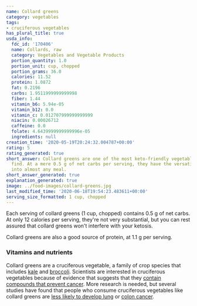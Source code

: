 ```yaml
---
name: Collard greens
category: vegetables
tags:
- cruciferous vegetables
has_plural_title: true
usda_info:
  fdc_id: '170406'
  name: Collards, raw
  category: Vegetables and Vegetable Products
  portion_quantity: 1.0
  portion_unit: cup, chopped
  portion_grams: 36.0
  calories: 11.52
  protein: 1.0872
  fat: 0.2196
  carbs: 1.9511999999999998
  fiber: 1.44
  vitamin_b6: 5.94e-05
  vitamin_b12: 0.0
  vitamin_c: 0.012707999999999999
  niacin: 0.00026712
  caffeine: 0.0
  folate: 4.6439999999999996e-05
  ingredients: null
creation_time: '2020-05-19T20:24:32.004787+00:00'
rating: 5
rating_generated: true
short_answer: Collard greens are one of the most keto-friendly vegetables you can
  find. At a mere 0.5 g of net carbs per serving, they have the versatility to fit
  into almost any meal.
short_answer_generated: true
explanation_generated: true
image: ../food-images/collard-greens.jpg
last_modified_time: '2020-06-18T19:54:23.483611+00:00'
serving_size_formatted: 1 cup, chopped
---
```

Each serving of collard greens (1 cup, chopped) contains 0.5 g of net carbs. At only 12 calories per serving, they're not very substantial, but you can rest assured that collard greens won't interfere with your ketosis.

Collard greens are also a good source of protein, at 1.1 g per serving.

### Vitamins and nutrients

Collard greens are a cruciferous vegetable, a family of crop species that includes [kale](/kale) and [broccoli](/broccoli). Scientists are interested in cruciferous vegetables because of evidence that suggests that they [contain compounds that prevent cancer](https://www.cancer.gov/about-cancer/causes-prevention/risk/diet/cruciferous-vegetables-fact-sheet). More research is needed, but several studies have found that people who consume cruciferous vegetables like collard greens are [less likely to develop lung](https://www.ncbi.nlm.nih.gov/pubmed/11078758) or [colon cancer](https://www.ncbi.nlm.nih.gov/pubmed/11117618).
